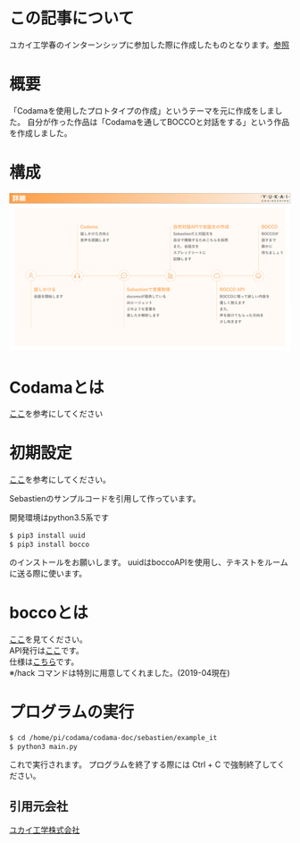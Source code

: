 # この記事について

ユカイ工学春のインターンシップに参加した際に作成したものとなります。[参照](https://www.wantedly.com/projects/287031)

# 概要

「Codamaを使用したプロトタイプの作成」というテーマを元に作成をしました。
自分が作った作品は「Codamaを通してBOCCOと対話をする」という作品を作成しました。

# 構成

![構成](./comp.jpg)

# Codamaとは

[ここ](https://github.com/yuma1100/codama-doc)を参考にしてください

# 初期設定

[ここ](https://github.com/YUKAI/codama-doc/wiki)を参考にしてください。

Sebastienのサンプルコードを引用して作っています。

開発環境はpython3.5系です

```
$ pip3 install uuid
$ pip3 install bocco
```

のインストールをお願いします。
uuidはboccoAPIを使用し、テキストをルームに送る際に使います。

# boccoとは
[ここ](http://www.bocco.me/)を見てください。  
API発行は[ここ](http://api-docs.bocco.me/)です。  
仕様は[こちら](https://github.com/YUKAI/bocco-api-python)です。  
※/hack コマンドは特別に用意してくれました。(2019-04現在)


# プログラムの実行

```
$ cd /home/pi/codama/codama-doc/sebastien/example_it
$ python3 main.py
```

これで実行されます。
プログラムを終了する際には Ctrl + C で強制終了してください。



## 引用元会社

[ユカイ工学株式会社](https://www.ux-xu.com)

